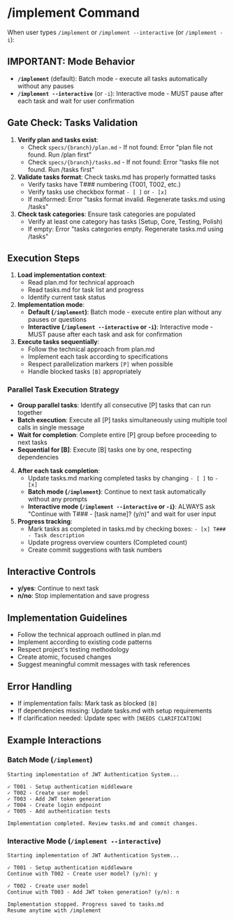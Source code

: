 # /implement Command

When user types `/implement` or `/implement --interactive` (or `/implement -i`):

## IMPORTANT: Mode Behavior
- **`/implement`** (default): Batch mode - execute all tasks automatically without any pauses
- **`/implement --interactive`** (or `-i`): Interactive mode - MUST pause after each task and wait for user confirmation

## Gate Check: Tasks Validation

1. **Verify plan and tasks exist**:
   - Check `specs/{branch}/plan.md` - If not found: Error "plan file not found. Run /plan first"
   - Check `specs/{branch}/tasks.md` - If not found: Error "tasks file not found. Run /tasks first"
2. **Validate tasks format**: Check tasks.md has properly formatted tasks
   - Verify tasks have T### numbering (T001, T002, etc.)
   - Verify tasks use checkbox format `- [ ]` or `- [x]`
   - If malformed: Error "tasks format invalid. Regenerate tasks.md using /tasks"
3. **Check task categories**: Ensure task categories are populated
   - Verify at least one category has tasks (Setup, Core, Testing, Polish)
   - If empty: Error "tasks categories empty. Regenerate tasks.md using /tasks"

## Execution Steps

1. **Load implementation context**:
   - Read plan.md for technical approach
   - Read tasks.md for task list and progress
   - Identify current task status
2. **Implementation mode**:
   - **Default (`/implement`)**: Batch mode - execute entire plan without any pauses or questions
   - **Interactive (`/implement --interactive` or `-i`)**: Interactive mode - MUST pause after each task and ask for confirmation
3. **Execute tasks sequentially**:
   - Follow the technical approach from plan.md
   - Implement each task according to specifications
   - Respect parallelization markers `[P]` when possible
   - Handle blocked tasks `[B]` appropriately

### Parallel Task Execution Strategy
- **Group parallel tasks**: Identify all consecutive [P] tasks that can run together
- **Batch execution**: Execute all [P] tasks simultaneously using multiple tool calls in single message
- **Wait for completion**: Complete entire [P] group before proceeding to next tasks
- **Sequential for [B]**: Execute [B] tasks one by one, respecting dependencies
4. **After each task completion**:
   - Update tasks.md marking completed tasks by changing `- [ ]` to `- [x]`
   - **Batch mode (`/implement`)**: Continue to next task automatically without any prompts
   - **Interactive mode (`/implement --interactive` or `-i`)**: ALWAYS ask "Continue with T### - [task name]? (y/n)" and wait for user input
5. **Progress tracking**:
   - Mark tasks as completed in tasks.md by checking boxes: `- [x] T### - Task description`
   - Update progress overview counters (Completed count)
   - Create commit suggestions with task numbers

## Interactive Controls
- **y/yes**: Continue to next task
- **n/no**: Stop implementation and save progress

## Implementation Guidelines
- Follow the technical approach outlined in plan.md
- Implement according to existing code patterns
- Respect project's testing methodology
- Create atomic, focused changes
- Suggest meaningful commit messages with task references

## Error Handling
- If implementation fails: Mark task as blocked `[B]`
- If dependencies missing: Update tasks.md with setup requirements
- If clarification needed: Update spec with `[NEEDS CLARIFICATION]`

## Example Interactions

### Batch Mode (`/implement`)
```
Starting implementation of JWT Authentication System...

✓ T001 - Setup authentication middleware
✓ T002 - Create user model
✓ T003 - Add JWT token generation
✓ T004 - Create login endpoint
✓ T005 - Add authentication tests

Implementation completed. Review tasks.md and commit changes.
```

### Interactive Mode (`/implement --interactive`)
```
Starting implementation of JWT Authentication System...

✓ T001 - Setup authentication middleware
Continue with T002 - Create user model? (y/n): y

✓ T002 - Create user model
Continue with T003 - Add JWT token generation? (y/n): n

Implementation stopped. Progress saved to tasks.md
Resume anytime with /implement
```
